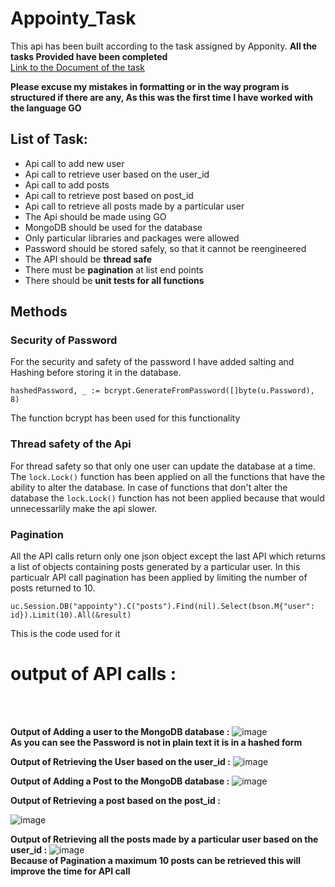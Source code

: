 # Appointy_Task
This api has been built according to the task assigned by Apponity. __All the tasks Provided have been completed__<br>
[Link to the Document of the task](https://docs.google.com/document/d/1sFhVumoczf_PmaL_R__Rm9AHqaHsUWgj1x9YcQP6Is4/preview?pru=AAABfIQlr6s*R0w0zNFZ57-oXcTKNIVnVQ#)

**Please excuse my mistakes in formatting or in the way program is structured if there are any, As this was the first time I have worked with the language GO**

## List of Task:

* Api call to add new user
* Api call to retrieve user based on the user_id
* Api call to add posts
* Api call to retrieve post based on post_id
* Api call to retrieve all posts made by a particular user
* The Api should be made using GO
* MongoDB should be used for the database
* Only particular libraries and packages were allowed
* Password should be stored safely, so that it cannot be reengineered
* The API should be **thread safe**
* There must be **pagination** at list end points
* There should be **unit tests for all functions**

## Methods
### Security of Password
For the security and safety of the password I have added salting and Hashing before storing it in the database.
```
hashedPassword, _ := bcrypt.GenerateFromPassword([]byte(u.Password), 8)
```
The function bcrypt has been used for this functionality

### Thread safety of the Api
For thread safety so that only one user can update the database at a time. The `lock.Lock()` function has been applied on all the functions that have the ability to alter the database.
In case of functions that don't alter the database the `lock.Lock()` function has not been applied because that would unnecessarlily make the api slower.

### Pagination
All the API calls return only one json object except the last API which returns a list of objects containing posts generated by a particular user. In this particualr API call pagination has been applied by limiting the number of posts returned to 10.
```
uc.Session.DB("appointy").C("posts").Find(nil).Select(bson.M{"user": id}).Limit(10).All(&result)
```
This is the code used for it

# __output of API calls :__
<br>
<br>

**Output of Adding a user to the MongoDB database :**
![image](https://user-images.githubusercontent.com/62301939/136638590-5c37fe87-558f-4e7c-a5ae-581a272c500c.png)<br>
**As you can see the Password is not in plain text it is in a hashed form**<br>

**Output of Retrieving the User based on the user_id :**
![image](https://user-images.githubusercontent.com/62301939/136638711-fecc3b06-ce91-412c-b8a5-fc54e02db871.png)<br>

**Output of Adding a Post to the MongoDB database :**
![image](https://user-images.githubusercontent.com/62301939/136636073-4938a44b-e468-4b7c-9e69-109c466d39e5.png)

**Output of Retrieving a post based on the post_id :**

![image](https://user-images.githubusercontent.com/62301939/136636108-dc608076-853d-41aa-b990-47e3c1d38c71.png)

**Output of Retrieving all the posts made by a particular user based on the user_id :**
![image](https://user-images.githubusercontent.com/62301939/136663538-b90ebbbb-7a74-41b3-8a2d-8fa2772b1979.png)<br>
**Because of Pagination a maximum 10 posts can be retrieved this will improve the time for API call**
